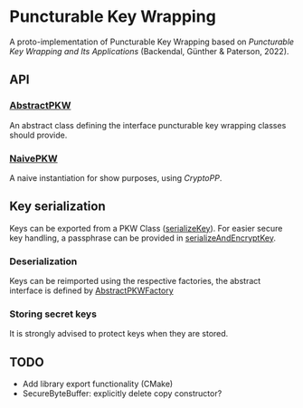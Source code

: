 # Puncturable Key Wrapping

A proto-implementation of Puncturable Key Wrapping based on *Puncturable Key Wrapping and Its Applications* (Backendal,
Günther & Paterson, 2022).

## API

### [AbstractPKW](pkw/pkw.h)

An abstract class defining the interface puncturable key wrapping classes should provide.

### [NaivePKW](pkw/naive_pkw.h)

A naive instantiation for show purposes, using *CryptoPP*.

## Key serialization

Keys can be exported from a PKW Class ([serializeKey](pkw/pkw.h)). For easier secure key handling, a passphrase can be
provided in [serializeAndEncryptKey](pkw/pkw.h).

### Deserialization

Keys can be reimported using the respective factories, the abstract interface is defined
by [AbstractPKWFactory](pkw/pkw.h)

### Storing secret keys

It is strongly advised to protect keys when they are stored.

## TODO

* Add library export functionality (CMake)
* SecureByteBuffer: explicitly delete copy constructor?